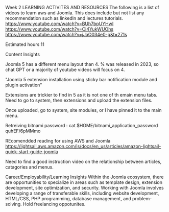 Week 2
LEARNING ACTIVITES AND RESOURCES
The following is a list of videos to learn aws and Joomla.
This does include but not list any recommendation such as linkedIn and lectures tutorials.
https://www.youtube.com/watch?v=BUh7bpUYHwI
https://www.youtube.com/watch?v=Ci4YukWUOhs
https://www.youtube.com/watch?v=jJaO034e0-g&t=271s

Estimated hours
11

Content Insights

Joomla 5 has a different menu layout than 4. % was released in 2023, so chat GPT or a majority of youtube videos will focus on 4. 

"Joomla 5 extension installation using sticky bar notification module and plugin activation" 

Extensions are trickier to find in 5 as it is not one of th emain menu tabs. Need to go to system, then extensions and upload the extension files.

Once uploaded, go to system, site modules, 
or I have pinned it to the main menu.

Retreiving bitnami password : cat $HOME/bitnami_application_password
quhEF/6pMMmo

REcomendded reading for using AWS and Joomla
https://lightsail.aws.amazon.com/ls/docs/en_us/articles/amazon-lightsail-quick-start-guide-joomla

Need to find a good instruction video on the relationship between articles, catagories and menus. 

Career/Employability/Learning Insights
Within the Joomla ecosystem, there are opportunities to specialize in areas such as template design, extension development, site optimization, and security.
Working with Joomla involves developing a range of transferable skills, including website development, HTML/CSS, PHP programming, database management, and problem-solving.
Hold freelancing oppotunites. 
